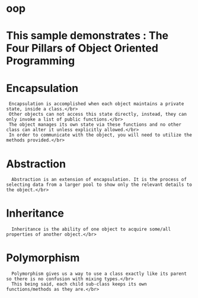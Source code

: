 # oop
# This sample demonstrates : The Four Pillars of Object Oriented Programming</br>
# Encapsulation</br>
     Encapsulation is accomplished when each object maintains a private state, inside a class.</br>
     Other objects can not access this state directly, instead, they can only invoke a list of public functions.</br>
     The object manages its own state via these functions and no other class can alter it unless explicitly allowed.</br>
     In order to communicate with the object, you will need to utilize the methods provided.</br>
# Abstraction</br>
      Abstraction is an extension of encapsulation. It is the process of selecting data from a larger pool to show only the relevant details to the object.</br>
# Inheritance
      Inheritance is the ability of one object to acquire some/all properties of another object.</br>
# Polymorphism
      Polymorphism gives us a way to use a class exactly like its parent so there is no confusion with mixing types.</br>
      This being said, each child sub-class keeps its own functions/methods as they are.</br>
